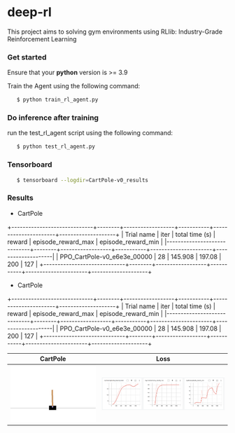 # deep-rl
This project aims to solving gym environments using RLlib: Industry-Grade Reinforcement Learning


### Get started

Ensure that your **python** version is >= 3.9 

Train the Agent using the following command:

```bash
   $ python train_rl_agent.py 
```

### Do inference after training

run the test_rl_agent script using the following command:

```bash
   $ python test_rl_agent.py 
```


### Tensorboard
```bash
   $ tensorboard --logdir=CartPole-v0_results
```


### Results 

* CartPole

+-----------------------------+--------+------------------+-----------+----------------------+--------------------+
| Trial name                  |   iter |   total time (s) |   reward  |   episode_reward_max | episode_reward_min |
|-----------------------------+--------+------------------+-----------+----------------------+--------------------|
| PPO_CartPole-v0_e6e3e_00000 |     28 |          145.908 |   197.08  |                 200  |                127 |
+-----------------------------+--------+------------------+-----------+----------------------+--------------------+


* CartPole

+-----------------------------+--------+------------------+-----------+----------------------+--------------------+
| Trial name                  |   iter |   total time (s) |   reward  |   episode_reward_max | episode_reward_min |
|-----------------------------+--------+------------------+-----------+----------------------+--------------------|
| PPO_CartPole-v0_e6e3e_00000 |     28 |          145.908 |   197.08  |                 200  |                127 |
+-----------------------------+--------+------------------+-----------+----------------------+--------------------+

CartPole                              |  Loss                             
:------------------------------------:|:---------------------------------:
![](results/CartPole.gif)             | ![](results/CartPole_Tensorboard.png) 

